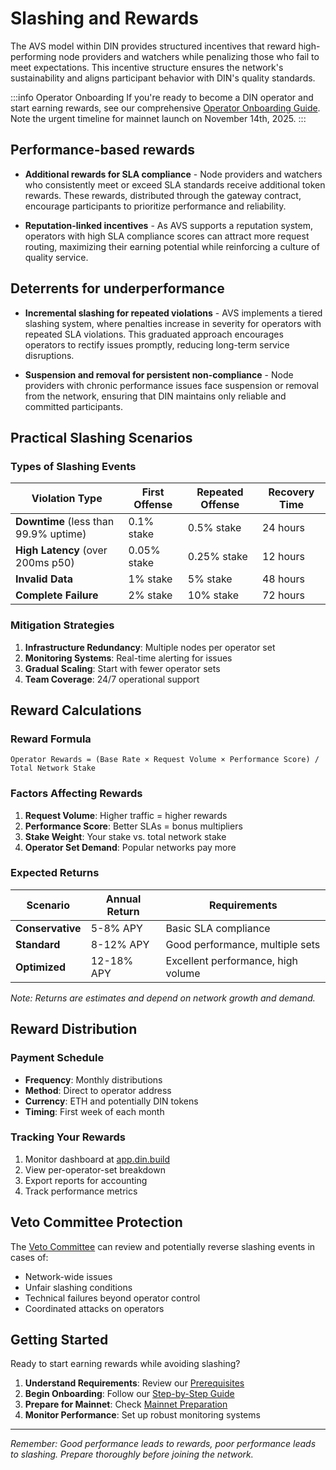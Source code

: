 # Slashing and Rewards

The AVS model within DIN provides structured incentives that reward high-performing node providers and watchers while penalizing those who fail to meet expectations.
This incentive structure ensures the network's sustainability and aligns participant behavior with DIN's quality standards.

:::info Operator Onboarding
If you're ready to become a DIN operator and start earning rewards, see our comprehensive
[Operator Onboarding Guide](./operator-onboarding/index.md).
Note the urgent timeline for mainnet launch on November 14th, 2025.
:::

## Performance-based rewards

- **Additional rewards for SLA compliance** - Node providers and watchers who consistently meet or exceed SLA standards receive additional token rewards.
  These rewards, distributed through the gateway contract, encourage participants to prioritize performance and reliability.

- **Reputation-linked incentives** - As AVS supports a reputation system, operators with high SLA compliance scores
  can attract more request routing, maximizing their earning potential while reinforcing a culture of quality service.

## Deterrents for underperformance

- **Incremental slashing for repeated violations** - AVS implements a tiered slashing system, where penalties increase in severity for operators with repeated SLA violations.
  This graduated approach encourages operators to rectify issues promptly, reducing long-term service disruptions.

- **Suspension and removal for persistent non-compliance** - Node providers with chronic performance issues face
  suspension or removal from the network, ensuring that DIN maintains only reliable and committed participants.

## Practical Slashing Scenarios

### Types of Slashing Events

| Violation Type | First Offense | Repeated Offense | Recovery Time |
|---------------|---------------|------------------|---------------|
| **Downtime** (less than 99.9% uptime) | 0.1% stake | 0.5% stake | 24 hours |
| **High Latency** (over 200ms p50) | 0.05% stake | 0.25% stake | 12 hours |
| **Invalid Data** | 1% stake | 5% stake | 48 hours |
| **Complete Failure** | 2% stake | 10% stake | 72 hours |

### Mitigation Strategies

1. **Infrastructure Redundancy**: Multiple nodes per operator set
2. **Monitoring Systems**: Real-time alerting for issues
3. **Gradual Scaling**: Start with fewer operator sets
4. **Team Coverage**: 24/7 operational support

## Reward Calculations

### Reward Formula

```text
Operator Rewards = (Base Rate × Request Volume × Performance Score) / Total Network Stake
```

### Factors Affecting Rewards

1. **Request Volume**: Higher traffic = higher rewards
2. **Performance Score**: Better SLAs = bonus multipliers
3. **Stake Weight**: Your stake vs. total network stake
4. **Operator Set Demand**: Popular networks pay more

### Expected Returns

| Scenario | Annual Return | Requirements |
|----------|---------------|--------------|
| **Conservative** | 5-8% APY | Basic SLA compliance |
| **Standard** | 8-12% APY | Good performance, multiple sets |
| **Optimized** | 12-18% APY | Excellent performance, high volume |

*Note: Returns are estimates and depend on network growth and demand.*

## Reward Distribution

### Payment Schedule

- **Frequency**: Monthly distributions
- **Method**: Direct to operator address
- **Currency**: ETH and potentially DIN tokens
- **Timing**: First week of each month

### Tracking Your Rewards

1. Monitor dashboard at [app.din.build](https://app.din.build)
2. View per-operator-set breakdown
3. Export reports for accounting
4. Track performance metrics

## Veto Committee Protection

The [Veto Committee](./veto-committee.md) can review and potentially reverse slashing events in cases of:

- Network-wide issues
- Unfair slashing conditions
- Technical failures beyond operator control
- Coordinated attacks on operators

## Getting Started

Ready to start earning rewards while avoiding slashing?

1. **Understand Requirements**: Review our [Prerequisites](./operator-onboarding/prerequisites.md)
2. **Begin Onboarding**: Follow our [Step-by-Step Guide](./operator-onboarding/index.md)
3. **Prepare for Mainnet**: Check [Mainnet Preparation](./operator-onboarding/mainnet-preparation.md)
4. **Monitor Performance**: Set up robust monitoring systems

---

*Remember: Good performance leads to rewards, poor performance leads to slashing. Prepare thoroughly before joining the network.*

